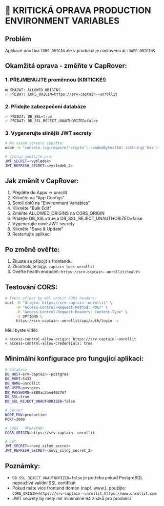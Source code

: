 # 🚨 KRITICKÁ OPRAVA PRODUCTION ENVIRONMENT VARIABLES

## Problém
Aplikace používá `CORS_ORIGIN` ale v produkci je nastaveno `ALLOWED_ORIGINS`.

## Okamžitá oprava - změňte v CapRover:

### 1. PŘEJMENUJTE proměnnou (KRITICKÉ!)
```
❌ SMAZAT: ALLOWED_ORIGINS
✅ PŘIDAT: CORS_ORIGIN=https://srv-captain--unrollit
```

### 2. Přidejte zabezpečení databáze
```
✅ PŘIDAT: DB_SSL=true
✅ PŘIDAT: DB_SSL_REJECT_UNAUTHORIZED=false
```

### 3. Vygenerujte silnější JWT secrety
```bash
# Na vašem serveru spusťte:
node -e "console.log(require('crypto').randomBytes(64).toString('hex'))"

# Výstup použijte pro:
JWT_SECRET=<vysledek>
JWT_REFRESH_SECRET=<vysledek_2>
```

## Jak změnit v CapRover:

1. Přejděte do Apps → unrollit
2. Klikněte na "App Configs"
3. Scroll dolů na "Environment Variables"
4. Klikněte "Bulk Edit"
5. Změňte ALLOWED_ORIGINS na CORS_ORIGIN
6. Přidejte DB_SSL=true a DB_SSL_REJECT_UNAUTHORIZED=false
7. Vygenerujte nové JWT secrety
8. Klikněte "Save & Update"
9. Restartujte aplikaci

## Po změně ověřte:

1. Zkuste se připojit z frontendu
2. Zkontrolujte logy: `captain logs unrollit`
3. Ověřte health endpoint: `https://srv-captain--unrollit/health`

## Testování CORS:

```bash
# Tento příkaz by měl vrátit CORS headers:
curl -H "Origin: https://srv-captain--unrollit" \
     -H "Access-Control-Request-Method: POST" \
     -H "Access-Control-Request-Headers: Content-Type" \
     -X OPTIONS \
     https://srv-captain--unrollit/api/auth/login -v
```

Měli byste vidět:
```
< access-control-allow-origin: https://srv-captain--unrollit
< access-control-allow-credentials: true
```

## Minimální konfigurace pro fungující aplikaci:

```bash
# Database
DB_HOST=srv-captain--postgres
DB_PORT=5432
DB_NAME=unrollit
DB_USER=postgres
DB_PASSWORD=5880ac3aed402767
DB_SSL=true
DB_SSL_REJECT_UNAUTHORIZED=false

# Server
NODE_ENV=production
PORT=3000

# CORS - OPRAVENO!
CORS_ORIGIN=https://srv-captain--unrollit

# JWT
JWT_SECRET=<nový_silný_secret>
JWT_REFRESH_SECRET=<nový_silný_secret_2>
```

## Poznámky:

- `DB_SSL_REJECT_UNAUTHORIZED=false` je potřeba pokud PostgreSQL nepoužívá validní SSL certifikát
- Pokud máte více frontend domén (např. www.), použijte: `CORS_ORIGIN=https://srv-captain--unrollit,https://www.unrollit.com`
- JWT secrety by měly mít minimálně 64 znaků pro produkci
